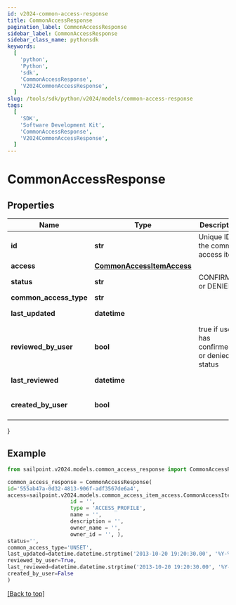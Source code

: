 ```yaml
---
id: v2024-common-access-response
title: CommonAccessResponse
pagination_label: CommonAccessResponse
sidebar_label: CommonAccessResponse
sidebar_class_name: pythonsdk
keywords:
  [
    'python',
    'Python',
    'sdk',
    'CommonAccessResponse',
    'V2024CommonAccessResponse',
  ]
slug: /tools/sdk/python/v2024/models/common-access-response
tags:
  [
    'SDK',
    'Software Development Kit',
    'CommonAccessResponse',
    'V2024CommonAccessResponse',
  ]
---
```


# CommonAccessResponse

## Properties

| Name | Type | Description | Notes |
| --- | --- | --- | --- |
| **id** | **str** | Unique ID of the common access item | [optional] |
| **access** | [**CommonAccessItemAccess**](common-access-item-access) |  | [optional] |
| **status** | **str** | CONFIRMED or DENIED | [optional] |
| **common_access_type** | **str** |  | [optional] |
| **last_updated** | **datetime** |  | [optional] [readonly] |
| **reviewed_by_user** | **bool** | true if user has confirmed or denied status | [optional] |
| **last_reviewed** | **datetime** |  | [optional] [readonly] |
| **created_by_user** | **bool** |  | [optional] [default to False] |

}

## Example

```python
from sailpoint.v2024.models.common_access_response import CommonAccessResponse

common_access_response = CommonAccessResponse(
id='555ab47a-0d32-4813-906f-adf3567de6a4',
access=sailpoint.v2024.models.common_access_item_access.CommonAccessItemAccess(
                    id = '',
                    type = 'ACCESS_PROFILE',
                    name = '',
                    description = '',
                    owner_name = '',
                    owner_id = '', ),
status='',
common_access_type='UNSET',
last_updated=datetime.datetime.strptime('2013-10-20 19:20:30.00', '%Y-%m-%d %H:%M:%S.%f'),
reviewed_by_user=True,
last_reviewed=datetime.datetime.strptime('2013-10-20 19:20:30.00', '%Y-%m-%d %H:%M:%S.%f'),
created_by_user=False
)

```

[[Back to top]](#)
